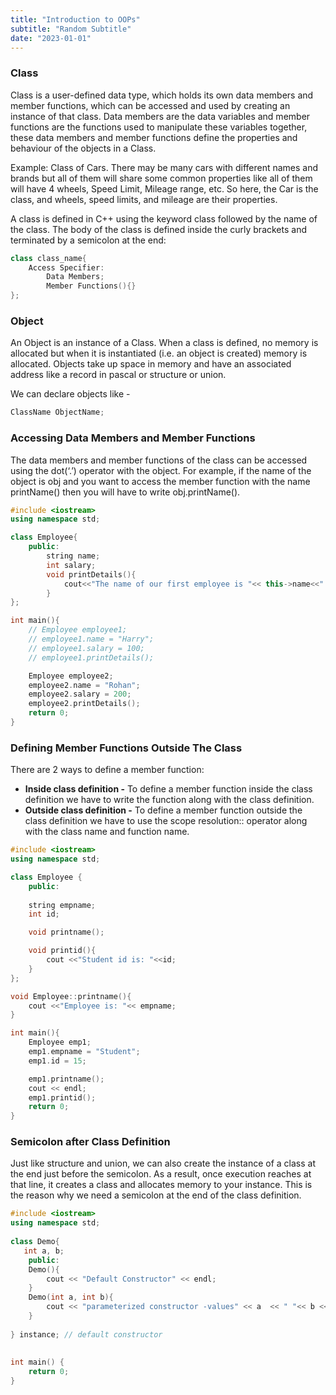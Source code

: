 ```yaml
---
title: "Introduction to OOPs"
subtitle: "Random Subtitle"
date: "2023-01-01"
---
```


### Class

Class is a user-defined data type, which holds its own data members and member functions, which can be accessed and used by creating an instance of that class. Data members are the data variables and member functions are the functions used to manipulate these variables together, these data members and member functions define the properties and behaviour of the objects in a Class.

Example: Class of Cars. There may be many cars with different names and brands but all of them will share some common properties like all of them will have 4 wheels, Speed Limit, Mileage range, etc. So here, the Car is the class, and wheels, speed limits, and mileage are their properties.

A class is defined in C++ using the keyword class followed by the name of the class. The body of the class is defined inside the curly brackets and terminated by a semicolon at the end:

```cpp
class class_name{
    Access Specifier:
        Data Members;
        Member Functions(){}
};
```


### Object

An Object is an instance of a Class. When a class is defined, no memory is allocated but when it is instantiated (i.e. an object is created) memory is allocated. Objects take up space in memory and have an associated address like a record in pascal or structure or union.

We can declare objects like - 

```cpp
ClassName ObjectName;
```


### Accessing Data Members and Member Functions

The data members and member functions of the class can be accessed using the dot(‘.’) operator with the object. For example, if the name of the object is obj and you want to access the member function with the name printName() then you will have to write obj.printName().

```cpp
#include <iostream>
using namespace std;

class Employee{
    public:
        string name;
        int salary;
        void printDetails(){
            cout<<"The name of our first employee is "<< this->name<<" and his salary is "<<this->salary<<endl;
        }
};

int main(){
    // Employee employee1;
    // employee1.name = "Harry";
    // employee1.salary = 100;
    // employee1.printDetails();

    Employee employee2;
    employee2.name = "Rohan";
    employee2.salary = 200;
    employee2.printDetails();
    return 0;
}
```


### Defining Member Functions Outside The Class

There are 2 ways to define a member function:
- **Inside class definition -** To define a member function inside the class definition we have to write the function along with the class definition.
- **Outside class definition -** To define a member function outside the class definition we have to use the scope resolution:: operator along with the class name and function name.


```cpp
#include <iostream>
using namespace std;

class Employee {
    public:
    
    string empname;
    int id;

    void printname();

    void printid(){
        cout <<"Student id is: "<<id;
    }
};

void Employee::printname(){
    cout <<"Employee is: "<< empname; 
}

int main(){
    Employee emp1;
    emp1.empname = "Student";
    emp1.id = 15;

    emp1.printname();
    cout << endl;
    emp1.printid();
    return 0;
}
```


### Semicolon after Class Definition

Just like structure and union, we can also create the instance of a class at the end just before the semicolon.  As a result, once execution reaches at that line, it creates a class and allocates memory to your instance. This is the reason why we need a semicolon at the end of the class definition.

```cpp
#include <iostream>
using namespace std;
  
class Demo{
   int a, b;
    public:
    Demo(){
        cout << "Default Constructor" << endl;
    }
    Demo(int a, int b){  
        cout << "parameterized constructor -values" << a  << " "<< b << endl;
    }
      
} instance; // default constructor
  
  
int main() {
    return 0;
}
```
